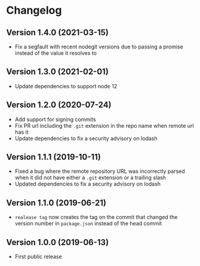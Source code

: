 # Changelog

## Version 1.4.0 (2021-03-15)

- Fix a segfault with recent nodegit versions due to passing a promise
  instead of the value it resolves to

## Version 1.3.0 (2021-02-01)

- Update dependencies to support node 12

## Version 1.2.0 (2020-07-24)

- Add support for signing commits
- Fix PR url including the `.git` extension in the repo name when remote
  url has it
- Update dependencies to fix a security advisory on lodash

## Version 1.1.1 (2019-10-11)

- Fixed a bug where the remote repository URL was incorrectly parsed when it
  did not have either a `.git` extension or a trailing slash
- Updated dependencies to fix a security advisory on lodash

## Version 1.1.0 (2019-06-21)

- `realease tag` now creates the tag on the commit that changed the version
  number in `package.json` instead of the head commit

## Version 1.0.0 (2019-06-13)

- First public release
